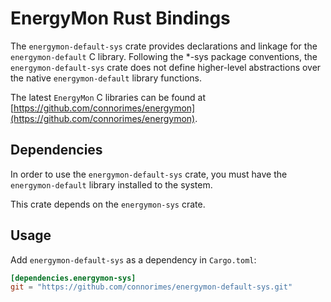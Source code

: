 # EnergyMon Rust Bindings

The `energymon-default-sys` crate provides declarations and linkage for the
`energymon-default` C library.
Following the *-sys package conventions, the `energymon-default-sys` crate does
not define higher-level abstractions over the native `energymon-default`
library functions.

The latest `EnergyMon` C libraries can be found at
[https://github.com/connorimes/energymon](https://github.com/connorimes/energymon).

## Dependencies

In order to use the `energymon-default-sys` crate, you must have the
`energymon-default` library installed to the system.

This crate depends on the `energymon-sys` crate.

## Usage
Add `energymon-default-sys` as a dependency in `Cargo.toml`:

```toml
[dependencies.energymon-sys]
git = "https://github.com/connorimes/energymon-default-sys.git"
```
